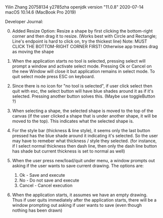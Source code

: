 Yilin Zhang
20758134 y2785zha
openjdk version "11.0.8" 2020-07-14
macOS 10.14.6 (MacBook Pro 2019)


Developer Journal:

0. Added Resize Option: Resize a shape by first clicking the bottom-right corner and then drag it to resize.
(Works best with Circle and Rectangle; Line's endpoint is hard to click on, try the thickest line)
Note: MUST CLICK THE BOTTOM-RIGHT CORNER FIRST! Otherwise app treates drag as moving the shape

1. When the application starts no tool is selected, pressing select will prompt a window and activate select mode.
Pressing Ok or Cancel on the new Window will close it but application remains in select mode. To quit select mode press ESC on keyboard.

2. Since there is no icon for "no tool is selected", if user click select then quit with esc, the select button will have blue shades around it as if it's selected. Pressing another button solves this.
    (Maybe use toggleButton ?)

3. When selecting a shape, the selected shape is moved to the top of the canvas (if the user clicked a shape that is under another shape, it will be moved to the top). This indicates what the selected shape is.

4.  For the style bar (thickness & line style), it seems only the last button pressed has the blue shade around it indicating it's selected. So the user may have to remeber what thickness / style they selected. (for instance, if I select normal thickness then dash line, then only the dash line button has shade but current thickness is set to normal as well)

5. When the user press new/load/quit under menu, a window prompts out asking if the user wants to save current drawing. The options are:
    1. Ok - Save and execute
    2. No - Do not save and execute
    3. Cancel - Cancel execution
    
6. When the application starts, it assumes we have an empty drawing. Thus if user quits immediately after the application starts, there will be a window prompting out asking if user wants to save (even though nothing has been drawn)
